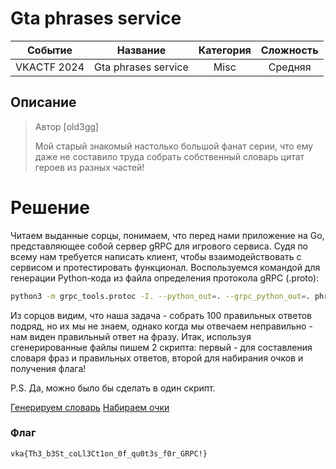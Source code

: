 # Gta phrases service

| Cобытие       | Название       | Категория | Сложность |
|:-------------:|:-------------: |:---------:|:---------:|
| VKAСTF 2024 | Gta phrases service| Misc | Средняя |

## Описание

>Автор [old3gg]
>
>Мой старый знакомый настолько большой фанат серии, что ему даже не составило труда собрать собственный словарь цитат героев из разных частей!

# Решение

Читаем выданные сорцы, понимаем, что перед нами приложение на Go, представляющее собой сервер gRPC для игрового сервиса. Судя по всему нам требуется написать клиент, чтобы взаимодействовать с сервисом и протестировать функционал. Воспользуемся командой для генерации Python-кода из файла определения протокола gRPC (.proto):

```bash
python3 -m grpc_tools.protoc -I. --python_out=. --grpc_python_out=. phrases_service.proto
```

Из сорцов видим, что наша задача - собрать 100 правильных ответов подряд, но их мы не знаем, однако когда мы отвечаем неправильно - нам виден правильный ответ на фразу. Итак, используя сгенерированные файлы пишем 2 скрипта: первый - для составления словаря фраз и правильных ответов, второй для набирания очков и получения флага!

P.S. Да, можно было бы сделать в один скрипт.

[Генерируем словарь](../exploit/generate_dict.py)
[Набираем очки](../exploit/splo.py)

### Флаг
```
vka{Th3_b3St_coLl3Ct1on_0f_qu0t3s_f0r_GRPC!}
```
